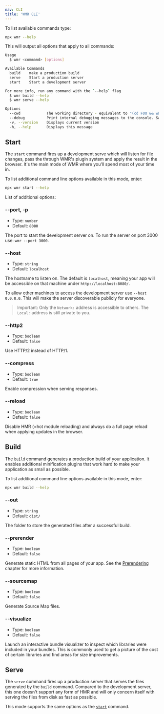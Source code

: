 ```yaml
---
nav: CLI
title: 'WMR CLI'
---
```


To list available commands type:

```sh
npx wmr --help
```

This will output all options that apply to all commands:

```sh
Usage
  $ wmr <command> [options]

Available Commands
  build    make a production build
  serve    Start a production server
  start    Start a development server

For more info, run any command with the `--help` flag
  $ wmr build --help
  $ wmr serve --help

Options
  --cwd            The working directory - equivalent to "(cd FOO && wmr)"
  --debug          Print internal debugging messages to the console. Same as setting DEBUG=true
  -v, --version    Displays current version
  -h, --help       Displays this message
```

## Start

The `start` command fires up a development serve which will listen for file changes, pass the through WMR's plugin system and apply the result in the browser. It's the main mode of WMR where you'll spend most of your time in.

To list additional command line options available in this mode, enter:

```sh
npx wmr start --help
```

List of additional options:

### --port, -p

- Type: `number`
- Default: `8080`

The port to start the development server on. To run the server on port 3000 use: `wmr --port 3000`.

### --host

- Type: `string`
- Default: `localhost`

The hostname to listen on. The default is `localhost`, meaning your app will be accessible on that machine under `http://localhost:8080/`.

To allow other machines to access the development server use `--host 0.0.0.0`. This will make the server discoverable publicly for everyone.

> Important: Only the `Network:` address is accessible to others. The `Local:` address is still private to you.

### --http2

- Type: `boolean`
- Default: `false`

Use HTTP/2 instead of HTTP/1.

### --compress

- Type: `boolean`
- Default: `true`

Enable compression when serving responses.

### --reload

- Type: `boolean`
- Default: `false`

Disable HMR (=hot module reloading) and always do a full page reload when applying updates in the browser.

## Build

The `build` command generates a production build of your application. It enables additional minification plugins that work hard to make your application as small as possible.

To list additional command line options available in this mode, enter:

```sh
npx wmr build --help
```

### --out

- Type: `string`
- Default: `dist/`

The folder to store the generated files after a successful build.

### --prerender

- Type: `boolean`
- Default: `false`

Generate static HTML from all pages of your app. See the [Prerendering](/docs/prerendering) chapter for more information.

### --sourcemap

- Type: `boolean`
- Default: `false`

Generate Source Map files.

### --visualize

- Type: `boolean`
- Default: `false`

Launch an interactive bundle visualizer to inspect which libraries were included in your bundles. This is commonly used to get a picture of the cost of certain libraries and find areas for size improvements.

## Serve

The `serve` command fires up a production server that serves the files generated by the `build` command. Compared to the development server, this one doesn't support any form of HMR and will only concern itself with serving the files from disk as fast as possible.

This mode supports the same options as the [`start`](#start) command.
